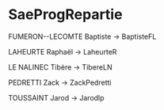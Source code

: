 # SaeProgRepartie

FUMERON--LECOMTE Baptiste -> BaptisteFL

LAHEURTE Raphaël -> LaheurteR

LE NALINEC Tibère -> TibereLN

PEDRETTI Zack -> ZackPedretti

TOUSSAINT Jarod -> Jarodlp
